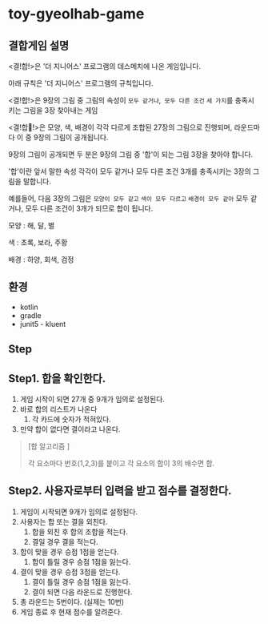 # toy-gyeolhab-game

## 결합게임 설명

<결!합!>은 '더 지니어스' 프로그램의 데스메치에 나온 게임입니다.

아래 규칙은 '더 지니어스' 프로그램의 규칙입니다. 



<결!합!>은 9장의 그림 중 그림의 속성이 `모두 같거나`,` 모두 다른 조건` `세 가지`를 충족시키는 그림을 3장 찾아내는 게임

<결!합!>은 모양, 색, 배경이 각각 다르게 조합된 27장의 그림으로 진행되며, 라운드마다 이 중 9장의 그림이 공개됩니다.

9장의 그림이 공개되면 두 분은 9장의 그림 중 '합'이 되는 그림 3장을 찾아야 합니다.

'합'이란 앞서 말한 속성 각각이 모두 같거나 모두 다른 조건 3개를 충족시키는 3장의 그림을 말합니다.

예를들어, 다음 3장의 그림은 `모양이 모두 같고` `색이 모두 다르고` `배경이 모두 같아` 모두 같거나, 모두 다른 조건이 3개가 되므로 합이 됩니다.



모양 : 해, 달, 별

색 : 초록, 보라, 주황

배경 : 하양, 회색, 검정



## 환경

* kotlin
* gradle
* junit5 - kluent



## Step 

## Step1. 합을 확인한다.

1. 게임 시작이 되면 27개 중 9개가 임의로 설정된다.
2. 바로 합의 리스트가 나온다
   1. 각 카드에 숫자가 적혀있다.
3. 만약 합이 없다면 결이라고 나온다.



> [합 알고리즘 ]
>
> 각 요소마다 번호(1,2,3)를 붙이고 각 요소의 합이 3의 배수면 합.



## Step2. 사용자로부터 입력을 받고 점수를 결정한다.

1. 게임이 시작되면 9개가 임의로 설정된다.
2. 사용자는 합 또는 결을 외친다.
   1. 합을 외친 후 합의 조합을 적는다.
   2. 결일 경우 결을 적는다.
3. 합이 맞을 경우 승점 1점을 얻는다.
   1. 합이 틀릴 경우 승점 1점을 잃는다.
4. 결이 맞을 경우 승점 3점을 얻는다.
   1. 결이 틀릴 경우 승점 1점을 잃는다.
   2. 결이 되면 다음 라운드로 진행한다.
5. 총 라운드는 5번이다. (실제는 10번)
6. 게임 종료 후 현재 점수를 알려준다.

